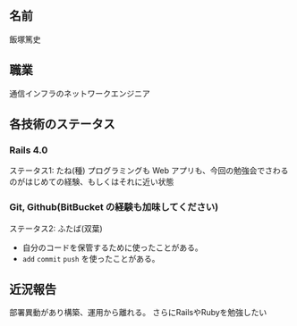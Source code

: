 ## 名前
飯塚篤史
 
## 職業
通信インフラのネットワークエンジニア
 
## 各技術のステータス
### Rails 4.0
ステータス1: たね(種)
プログラミングも Web アプリも、今回の勉強会でさわるのがはじめての経験、もしくはそれに近い状態
 
### Git, Github(BitBucket の経験も加味してください)
ステータス2: ふたば(双葉)
* 自分のコードを保管するために使ったことがある。
* `add` `commit` `push` を使ったことがある。
 
## 近況報告
部署異動があり構築、運用から離れる。
さらにRailsやRubyを勉強したい 
